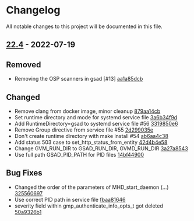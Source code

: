 # Changelog

All notable changes to this project will be documented in this file.

## [22.4] - 2022-07-19

## Removed
* Removing the OSP scanners in gsad [#13] [aa1a85dcb](https://github.com/greenbone/gsad/commit/aa1a85dcb)

## Changed
* Remove clang from docker image, minor cleanup [879aa14cb](https://github.com/greenbone/gsad/commit/879aa14cb)
* Set runtime directory and mode for systemd service file [3a6b34f9d](https://github.com/greenbone/gsad/commit/3a6b34f9d)
* Add RuntimeDirectory=gsad to systemd service file #56 [3319850e6](https://github.com/greenbone/gsad/commit/3319850e6)
* Remove Group directive from service file #55 [2d299035e](https://github.com/greenbone/gsad/commit/2d299035e)
* Don't create runtime directory with make install #54 [ab6aa4c38](https://github.com/greenbone/gsad/commit/ab6aa4c38)
* Add status 503 case to set_http_status_from_entity [42d4b4e58](https://github.com/greenbone/gsad/commit/42d4b4e58)
* Change GVM_RUN_DIR to GSAD_RUN_DIR, GVMD_RUN_DIR [3a27a8543](https://github.com/greenbone/gsad/commit/3a27a8543)
* Use full path GSAD_PID_PATH for PID files [14bf44900](https://github.com/greenbone/gsad/commit/14bf44900)

## Bug Fixes
* Changed the order of the parameters of MHD_start_daemon (...) [325560697](https://github.com/greenbone/gsad/commit/325560697)
* Use correct PID path in service file [fbaa81646](https://github.com/greenbone/gsad/commit/fbaa81646)
* severity field within gmp_authenticate_info_opts_t got deleted [50a9326b1](https://github.com/greenbone/gsad/commit/50a9326b1)

[22.4]: https://github.com/greenbone/gsad/compare/22.4...22.4

